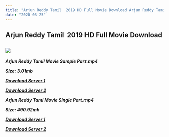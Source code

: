```yaml
---
title: "Arjun Reddy Tamil  2019 HD Full Movie Download Arjun Reddy Tamil HD Movie Download"
date: "2020-03-25"
---
```


## Arjun Reddy Tamil  2019 HD Full Movie Download 

## ![](https://images.moviebuff.com/5efc3114-5ab2-47ed-88da-3f1b919e0113?w=1000)

**_Arjun Reddy Tamil Movie Sample Part.mp4_**

**_Size: 3.01mb_**

**_[Download Server 1](http://dl2.tamilsrcg.xyz/load/2019/Arjun{dd491190c7c44e72d5bc6265d8d28d52dc406d5dbea1734fee0f652b09d71bf7}20Reddy{dd491190c7c44e72d5bc6265d8d28d52dc406d5dbea1734fee0f652b09d71bf7}20Tamil/Arjun{dd491190c7c44e72d5bc6265d8d28d52dc406d5dbea1734fee0f652b09d71bf7}20Reddy{dd491190c7c44e72d5bc6265d8d28d52dc406d5dbea1734fee0f652b09d71bf7}20Tamil{dd491190c7c44e72d5bc6265d8d28d52dc406d5dbea1734fee0f652b09d71bf7}20HDRip/Arjun{dd491190c7c44e72d5bc6265d8d28d52dc406d5dbea1734fee0f652b09d71bf7}20Reddy{dd491190c7c44e72d5bc6265d8d28d52dc406d5dbea1734fee0f652b09d71bf7}20Tamil{dd491190c7c44e72d5bc6265d8d28d52dc406d5dbea1734fee0f652b09d71bf7}20704x300/Arjun{dd491190c7c44e72d5bc6265d8d28d52dc406d5dbea1734fee0f652b09d71bf7}20Reddy{dd491190c7c44e72d5bc6265d8d28d52dc406d5dbea1734fee0f652b09d71bf7}20(2019){dd491190c7c44e72d5bc6265d8d28d52dc406d5dbea1734fee0f652b09d71bf7}20HDRip{dd491190c7c44e72d5bc6265d8d28d52dc406d5dbea1734fee0f652b09d71bf7}20Tamil{dd491190c7c44e72d5bc6265d8d28d52dc406d5dbea1734fee0f652b09d71bf7}20(HQ{dd491190c7c44e72d5bc6265d8d28d52dc406d5dbea1734fee0f652b09d71bf7}20Line{dd491190c7c44e72d5bc6265d8d28d52dc406d5dbea1734fee0f652b09d71bf7}20Audio){dd491190c7c44e72d5bc6265d8d28d52dc406d5dbea1734fee0f652b09d71bf7}20Sample{dd491190c7c44e72d5bc6265d8d28d52dc406d5dbea1734fee0f652b09d71bf7}20HD.mp4)_**

**_[Download Server 2](http://dl2.tamilsrcg.xyz/load/2019/Arjun{dd491190c7c44e72d5bc6265d8d28d52dc406d5dbea1734fee0f652b09d71bf7}20Reddy{dd491190c7c44e72d5bc6265d8d28d52dc406d5dbea1734fee0f652b09d71bf7}20Tamil/Arjun{dd491190c7c44e72d5bc6265d8d28d52dc406d5dbea1734fee0f652b09d71bf7}20Reddy{dd491190c7c44e72d5bc6265d8d28d52dc406d5dbea1734fee0f652b09d71bf7}20Tamil{dd491190c7c44e72d5bc6265d8d28d52dc406d5dbea1734fee0f652b09d71bf7}20HDRip/Arjun{dd491190c7c44e72d5bc6265d8d28d52dc406d5dbea1734fee0f652b09d71bf7}20Reddy{dd491190c7c44e72d5bc6265d8d28d52dc406d5dbea1734fee0f652b09d71bf7}20Tamil{dd491190c7c44e72d5bc6265d8d28d52dc406d5dbea1734fee0f652b09d71bf7}20704x300/Arjun{dd491190c7c44e72d5bc6265d8d28d52dc406d5dbea1734fee0f652b09d71bf7}20Reddy{dd491190c7c44e72d5bc6265d8d28d52dc406d5dbea1734fee0f652b09d71bf7}20(2019){dd491190c7c44e72d5bc6265d8d28d52dc406d5dbea1734fee0f652b09d71bf7}20HDRip{dd491190c7c44e72d5bc6265d8d28d52dc406d5dbea1734fee0f652b09d71bf7}20Tamil{dd491190c7c44e72d5bc6265d8d28d52dc406d5dbea1734fee0f652b09d71bf7}20(HQ{dd491190c7c44e72d5bc6265d8d28d52dc406d5dbea1734fee0f652b09d71bf7}20Line{dd491190c7c44e72d5bc6265d8d28d52dc406d5dbea1734fee0f652b09d71bf7}20Audio){dd491190c7c44e72d5bc6265d8d28d52dc406d5dbea1734fee0f652b09d71bf7}20Sample{dd491190c7c44e72d5bc6265d8d28d52dc406d5dbea1734fee0f652b09d71bf7}20HD.mp4)_**

**_Arjun Reddy Tami Movie Single Part.mp4_**

**_Size: 490.92mb_**

**_[Download Server 1](http://dl2.tamilsrcg.xyz/load/2019/Arjun{dd491190c7c44e72d5bc6265d8d28d52dc406d5dbea1734fee0f652b09d71bf7}20Reddy{dd491190c7c44e72d5bc6265d8d28d52dc406d5dbea1734fee0f652b09d71bf7}20Tamil/Arjun{dd491190c7c44e72d5bc6265d8d28d52dc406d5dbea1734fee0f652b09d71bf7}20Reddy{dd491190c7c44e72d5bc6265d8d28d52dc406d5dbea1734fee0f652b09d71bf7}20Tamil{dd491190c7c44e72d5bc6265d8d28d52dc406d5dbea1734fee0f652b09d71bf7}20HDRip/Arjun{dd491190c7c44e72d5bc6265d8d28d52dc406d5dbea1734fee0f652b09d71bf7}20Reddy{dd491190c7c44e72d5bc6265d8d28d52dc406d5dbea1734fee0f652b09d71bf7}20Tamil{dd491190c7c44e72d5bc6265d8d28d52dc406d5dbea1734fee0f652b09d71bf7}20704x300/Arjun{dd491190c7c44e72d5bc6265d8d28d52dc406d5dbea1734fee0f652b09d71bf7}20Reddy{dd491190c7c44e72d5bc6265d8d28d52dc406d5dbea1734fee0f652b09d71bf7}20(2019){dd491190c7c44e72d5bc6265d8d28d52dc406d5dbea1734fee0f652b09d71bf7}20HDRip{dd491190c7c44e72d5bc6265d8d28d52dc406d5dbea1734fee0f652b09d71bf7}20Tamil{dd491190c7c44e72d5bc6265d8d28d52dc406d5dbea1734fee0f652b09d71bf7}20(HQ{dd491190c7c44e72d5bc6265d8d28d52dc406d5dbea1734fee0f652b09d71bf7}20Line{dd491190c7c44e72d5bc6265d8d28d52dc406d5dbea1734fee0f652b09d71bf7}20Audio){dd491190c7c44e72d5bc6265d8d28d52dc406d5dbea1734fee0f652b09d71bf7}20HD.mp4)_**

**_[Download Server 2](http://dl2.tamilsrcg.xyz/load/2019/Arjun{dd491190c7c44e72d5bc6265d8d28d52dc406d5dbea1734fee0f652b09d71bf7}20Reddy{dd491190c7c44e72d5bc6265d8d28d52dc406d5dbea1734fee0f652b09d71bf7}20Tamil/Arjun{dd491190c7c44e72d5bc6265d8d28d52dc406d5dbea1734fee0f652b09d71bf7}20Reddy{dd491190c7c44e72d5bc6265d8d28d52dc406d5dbea1734fee0f652b09d71bf7}20Tamil{dd491190c7c44e72d5bc6265d8d28d52dc406d5dbea1734fee0f652b09d71bf7}20HDRip/Arjun{dd491190c7c44e72d5bc6265d8d28d52dc406d5dbea1734fee0f652b09d71bf7}20Reddy{dd491190c7c44e72d5bc6265d8d28d52dc406d5dbea1734fee0f652b09d71bf7}20Tamil{dd491190c7c44e72d5bc6265d8d28d52dc406d5dbea1734fee0f652b09d71bf7}20704x300/Arjun{dd491190c7c44e72d5bc6265d8d28d52dc406d5dbea1734fee0f652b09d71bf7}20Reddy{dd491190c7c44e72d5bc6265d8d28d52dc406d5dbea1734fee0f652b09d71bf7}20(2019){dd491190c7c44e72d5bc6265d8d28d52dc406d5dbea1734fee0f652b09d71bf7}20HDRip{dd491190c7c44e72d5bc6265d8d28d52dc406d5dbea1734fee0f652b09d71bf7}20Tamil{dd491190c7c44e72d5bc6265d8d28d52dc406d5dbea1734fee0f652b09d71bf7}20(HQ{dd491190c7c44e72d5bc6265d8d28d52dc406d5dbea1734fee0f652b09d71bf7}20Line{dd491190c7c44e72d5bc6265d8d28d52dc406d5dbea1734fee0f652b09d71bf7}20Audio){dd491190c7c44e72d5bc6265d8d28d52dc406d5dbea1734fee0f652b09d71bf7}20HD.mp4)_**
